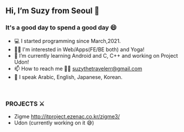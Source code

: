 ## Hi, I’m Suzy from Seoul 👋

### It's a good day to spend a good day 😄
- 💻 I started programming since March,2021.
- 👷‍♀️ I'm interested in Web/Apps(FE/BE both) and Yoga!
- 🌱 I’m currently learning Android and C, C++ and working on Project Udon!
- 📫 How to reach me 💁‍♀️ suzythetravelerr@gmail.com
- 👀 I speak Arabic, English, Japanese, Korean.

<br/>

### PROJECTS ⚔️
- Zigme <a>http://itproject.ezenac.co.kr/zigme3/</a>
- Udon (currently working on it 😅)
<!---
suzy-thetraveler/suzy-thetraveler is a ✨ special ✨ repository because its `README.md` (this file) appears on your GitHub profile.
You can click the Preview link to take a look at your changes.
--->
